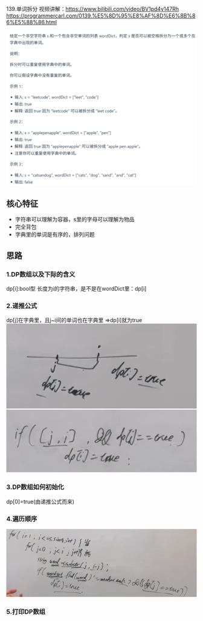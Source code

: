 139.单词拆分 
视频讲解：https://www.bilibili.com/video/BV1pd4y147Rh
https://programmercarl.com/0139.%E5%8D%95%E8%AF%8D%E6%8B%86%E5%88%86.html

![img_4.png](img_4.png)  
## 核心特征
- 字符串可以理解为容器，s里的字母可以理解为物品
- 完全背包
- 字典里的单词是有序的，排列问题 

## 思路
### 1.DP数组以及下际的含义
dp[i]:bool型
长度为i的字符串，是不是在wordDict里：dp[i]

### 2.递推公式
dp[j]在字典里，且j~i间的单词也在字典里
=>dp[i]就为true
![img_5.png](img_5.png)
![img_6.png](img_6.png)  

### 3.DP数组如何初始化
dp[0]=true(由递推公式而来)

### 4.遍历顺序
![img_7.png](img_7.png)

### 5.打印DP数组